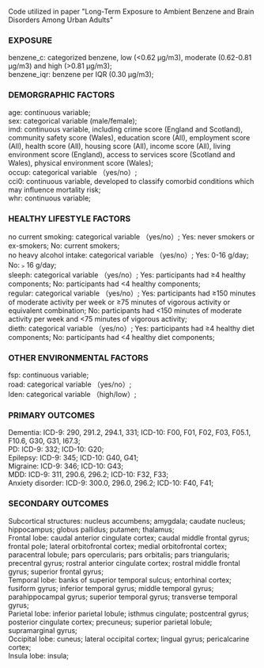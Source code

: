 Code utilized in paper "Long-Term Exposure to Ambient Benzene and Brain Disorders Among Urban Adults"


### EXPOSURE
benzene_c: categorized benzene, low (<0.62 μg/m3), moderate (0.62-0.81 μg/m3) and high (>0.81 μg/m3);  
benzene_iqr: benzene per IQR (0.30 μg/m3);  

### DEMORGRAPHIC FACTORS  
age: continuous variable;  
sex: categorical variable (male/female);  
imd: continuous variable, including crime score (England and Scotland), community safety score (Wales), education score (All), employment score (All), health score (All), housing score (All), income score (All), living environment score (England), access to services score (Scotland and Wales), physical environment score (Wales);  
occup: categorical variable （yes/no）;  
cci0: continuous variable, developed to classify comorbid conditions which may influence mortality risk;  
whr: continuous variable;  

### HEALTHY LIFESTYLE FACTORS  
no current smoking: categorical variable （yes/no）; Yes: never smokers or ex-smokers; No: current smokers;  
no heavy alcohol intake: categorical variable （yes/no）; Yes: 0-16 g/day; No:﹥16 g/day;  
sleeph: categorical variable （yes/no）; Yes: participants had ≥4 healthy components; No: participants had <4 healthy components;  
regular: categorical variable （yes/no）; Yes: participants had ≥150 minutes of moderate activity per week or ≥75 minutes of vigorous activity or equivalent combination; No: participants had <150 minutes of moderate activity per week and <75 minutes of vigorous activity;  
dieth: categorical variable （yes/no）; Yes: participants had ≥4 healthy diet components; No: participants had <4 healthy diet components;  

### OTHER ENVIRONMENTAL FACTORS  
fsp: continuous variable;  
road: categorical variable （yes/no）;  
lden: categorical variable （high/low）;  

### PRIMARY OUTCOMES  
Dementia: ICD-9: 290, 291.2, 294.1, 331; ICD-10: F00, F01, F02, F03, F05.1, F10.6, G30, G31, I67.3;  
PD: ICD-9: 332; ICD-10: G20;  
Epilepsy: ICD-9: 345; ICD-10: G40, G41;  
Migraine: ICD-9: 346; ICD-10: G43;  
MDD: ICD-9: 311, 290.6, 296.2; ICD-10: F32, F33;  
Anxiety disorder: ICD-9: 300.0, 296.0, 296.2; ICD-10: F40, F41;  

### SECONDARY OUTCOMES  
Subcortical structures: nucleus accumbens; amygdala; caudate nucleus; hippocampus; globus pallidus; putamen; thalamus;  
Frontal lobe: caudal anterior cingulate cortex; caudal middle frontal gyrus; frontal pole; lateral orbitofrontal cortex; medial orbitofrontal cortex; paracentral lobule; pars opercularis; pars orbitalis; pars triangularis;   precentral gyrus; rostral anterior cingulate cortex; rostral middle frontal gyrus; superior frontal gyrus;  
Temporal lobe: banks of superior temporal sulcus; entorhinal cortex; fusiform gyrus; inferior temporal gyrus; middle temporal gyrus; parahippocampal gyrus; superior temporal gyrus; transverse temporal gyrus;  
Parietal lobe: inferior parietal lobule; isthmus cingulate; postcentral gyrus; posterior cingulate cortex; precuneus; superior parietal lobule; supramarginal gyrus;  
Occipital lobe: cuneus; lateral occipital cortex; lingual gyrus; pericalcarine cortex;  
Insula lobe: insula;  

